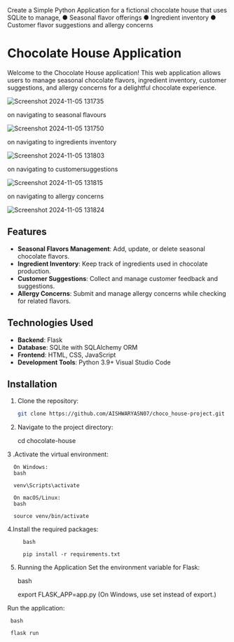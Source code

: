 Create a Simple Python Application for a fictional chocolate house that uses
SQLite to manage,
● Seasonal flavor offerings
● Ingredient inventory
● Customer flavor suggestions and allergy concerns



# Chocolate House Application

Welcome to the Chocolate House application! This web application allows users to manage seasonal chocolate flavors, ingredient inventory, customer suggestions, and allergy concerns for a delightful chocolate experience.

![Screenshot 2024-11-05 131735](https://github.com/user-attachments/assets/0ef26f23-007c-434e-aaea-30767d27ed38)

on navigating to seasonal flavours

![Screenshot 2024-11-05 131750](https://github.com/user-attachments/assets/10bb9f20-26f3-4fd2-b726-0fb0892a3407)

on navigating to ingredients inventory

![Screenshot 2024-11-05 131803](https://github.com/user-attachments/assets/13498954-447d-4cc2-b8fe-0fdbe61c968a)

on navigating to customersuggestions

![Screenshot 2024-11-05 131815](https://github.com/user-attachments/assets/3963c2cc-f787-4562-a4f2-586e5fe144dc)

on navigating to allergy concerns

![Screenshot 2024-11-05 131824](https://github.com/user-attachments/assets/9960ca57-347b-4f19-87f8-bdf7a824c217)

## Features

- **Seasonal Flavors Management**: Add, update, or delete seasonal chocolate flavors.
- **Ingredient Inventory**: Keep track of ingredients used in chocolate production.
- **Customer Suggestions**: Collect and manage customer feedback and suggestions.
- **Allergy Concerns**: Submit and manage allergy concerns while checking for related flavors.


## Technologies Used

- **Backend**: Flask
- **Database**: SQLite with SQLAlchemy ORM
- **Frontend**: HTML, CSS, JavaScript
- **Development Tools**: Python 3.9+ Visual Studio Code



## Installation

1. Clone the repository:

   ```bash
   git clone https://github.com/AISHWARYASN07/choco_house-project.git

2. Navigate to the project directory:

   cd chocolate-house

3 .Activate the virtual environment:

      On Windows:
      bash
   
      venv\Scripts\activate

      On macOS/Linux:
      bash

      source venv/bin/activate

4.Install the required packages:

         bash
        
         pip install -r requirements.txt


5. Running the Application
Set the environment variable for Flask:

      bash

      export FLASK_APP=app.py
      (On Windows, use set instead of export.)

Run the application:

     bash

     flask run

     

   

